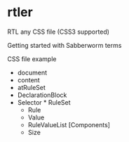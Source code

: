 rtler
=====

RTL any CSS file (CSS3 supported)


Getting started with Sabberworm terms

CSS file example

* document
 *  content
 * atRuleSet
  * DeclarationBlock
   * Selector
    * RuleSet
     * Rule
     * Value
      * RuleValueList [Components]
      * Size